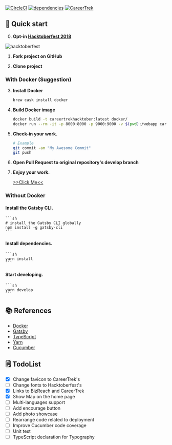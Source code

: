 [![CircleCI](https://circleci.com/gh/careertrek-hacktoberfest-day-2018/careertrek-hacktoberfest-day-2018.github.io/tree/develop.svg?style=shield)](https://circleci.com/gh/careertrek-hacktoberfest-day-2018/careertrek-hacktoberfest-day-2018.github.io/tree/develop) [![dependencies](https://img.shields.io/david/careertrek-hacktoberfest-day-2018/careertrek-hacktoberfest-day-2018.github.io.svg)](https://david-dm.org/careertrek-hacktoberfest-day-2018/careertrek-hacktoberfest-day-2018.github.io/) [![CareerTrek](https://img.shields.io/badge/pull%20request-welcomed-00cbae.svg)](https://careertrek.com/)  

## 🚀 Quick start
0.  **Opt-in [Hacktoberfest 2018](https://hacktoberfest.digitalocean.com)**

   ![hacktoberfest](https://hacktoberfest.digitalocean.com/assets/logo-hacktoberfest-658b5aa2bd34e782d29c40bf6afbdff00f20fe1328efa6da17743878ba8db66f.png)

1.  **Fork project on GitHub**

2.  **Clone project**

### With Docker (Suggestion)
3.  **Install Docker**

    ```sh
    brew cask install docker
    ```

3.  **Build Docker image**

    ```sh
    docker build -t careertrekhacktober:latest docker/
    docker run --rm -it -p 8000:8000 -p 9000:9000 -v $(pwd):/webapp careertrekhacktober develop
    ```

4.  **Check-in your work.**

    ```sh
    # Example 
    git commit -am "My Awesome Commit"
    git push
    ```

5.  **Open Pull Request to original repository's develop branch**

6.  **Enjoy your work.**

    [>>Click Me<<](https://careertrek-hacktoberfest-day-2018.github.io/)

### Without Docker
####  **Install the Gatsby CLI.**

    ```sh
    # install the Gatsby CLI globally
    npm install -g gatsby-cli
    ```

#### **Install dependencies.**

    ```sh
    yarn install
    ```

####  **Start developing.**

    ```sh
    yarn develop
    ```

## 📚 References
- [Docker](https://docs.docker.com/)
- [Gatsby](https://www.gatsbyjs.org/tutorial/)
- [TypeScript](https://www.typescriptlang.org/docs/home.html)
- [Yarn](https://yarnpkg.com/en/docs)
- [Cucumber](https://docs.cucumber.io/)

## 🗒 TodoList
- [x] Change favicon to CareerTrek's 
- [ ] Change fonts to Hacktoberfest's
- [x] Links to BizReach and CareerTrek
- [x] Show Map on the home page
- [ ] Multi-languages support
- [ ] Add encourage button
- [ ] Add photo showcase
- [ ] Rearrange code related to deployment
- [ ] Improve Cucumber code coverage
- [ ] Unit test
- [ ] TypeScript declaration for Typography
